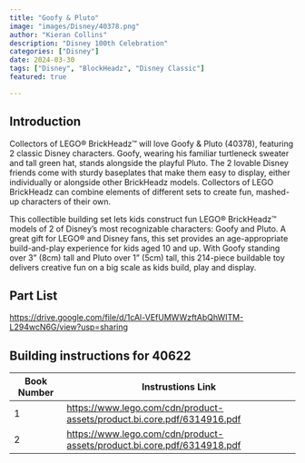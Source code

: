 ```yaml
---
title: "Goofy & Pluto"
image: "images/Disney/40378.png"
author: "Kieran Collins"
description: "Disney 100th Celebration"
categories: ["Disney"]
date: 2024-03-30
tags: ["Disney", "BlockHeadz", "Disney Classic"]
featured: true

---
```

## Introduction

Collectors of LEGO® BrickHeadz™ will love Goofy & Pluto (40378), featuring 2 classic Disney characters. Goofy, wearing his familiar turtleneck sweater and tall green hat, stands alongside the playful Pluto. The 2 lovable Disney friends come with sturdy baseplates that make them easy to display, either individually or alongside other BrickHeadz models. Collectors of LEGO BrickHeadz can combine elements of different sets to create fun, mashed-up characters of their own.


This collectible building set lets kids construct fun LEGO® BrickHeadz™ models of 2 of Disney’s most recognizable characters: Goofy and Pluto.
A great gift for LEGO® and Disney fans, this set provides an age-appropriate build-and-play experience for kids aged 10 and up.
With Goofy standing over 3” (8cm) tall and Pluto over 1” (5cm) tall, this 214-piece buildable toy delivers creative fun on a big scale as kids build, play and display.

## Part List
https://drive.google.com/file/d/1cAl-VEfUMWWzftAbQhWITM-L294wcN6G/view?usp=sharing




## Building instructions for 40622

| Book Number | Instrustions Link |
|-------------|-------------------|
| 1           | https://www.lego.com/cdn/product-assets/product.bi.core.pdf/6314916.pdf |
| 2           | https://www.lego.com/cdn/product-assets/product.bi.core.pdf/6314918.pdf |
